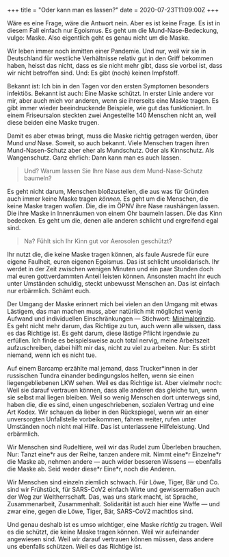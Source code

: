 +++
title = "Oder kann man es lassen?"
date = 2020-07-23T11:09:00Z
+++


Wäre es eine Frage, wäre die Antwort nein. Aber es ist keine Frage. Es ist in diesem Fall einfach nur Egoismus. Es geht um die Mund-Nase-Bedeckung, vulgo: Maske. Also eigentlich geht es genau nicht um die Maske.

Wir leben immer noch inmitten einer Pandemie. Und nur, weil wir sie in Deutschland für westliche Verhältnisse relativ gut in den Griff bekommen haben, heisst das nicht, dass es sie nicht mehr gibt, dass sie vorbei ist, dass wir nicht betroffen sind. Und: Es gibt (noch) keinen Impfstoff.

Bekannt ist: Ich bin in den Tagen vor den ersten Symptomen besonders infektiös. Bekannt ist auch: Eine Maske schützt. In erster Linie andere vor mir, aber auch mich vor anderen, wenn sie ihrerseits eine Maske tragen. Es gibt immer wieder beeindruckende Beispiele, wie gut das funktioniert. In einem Friseursalon steckten zwei Angestellte 140 Menschen nicht an, weil diese beiden eine Maske trugen.

Damit es aber etwas bringt, muss die Maske richtig getragen werden, über Mund *und* Nase. Soweit, so auch bekannt. Viele Menschen tragen ihren Mund-Nasen-Schutz aber eher als Mundschutz. Oder als Kinnschutz. Als Wangenschutz. Ganz ehrlich: Dann kann man es auch lassen. 

> Und? Warum lassen Sie Ihre Nase aus dem Mund-Nase-Schutz baumeln?

Es geht nicht darum, Menschen bloßzustellen, die aus was für Gründen auch immer keine Maske tragen *können*. Es geht um die Menschen, die keine Maske tragen *wollen*. Die, die im ÖPNV ihre Nase raushängen lassen. Die ihre Maske in Innenräumen von einem Ohr baumeln lassen. Die das Kinn bedecken. Es geht um die, denen alle anderen schlicht und ergreifend egal sind.

> Na? Fühlt sich Ihr Kinn gut vor Aerosolen geschützt?

Ihr nutzt die, die keine Maske tragen können, als faule Ausrede für eure eigene Faulheit, euren eigenen Egoismus. Das ist schlicht unsolidarisch. Ihr werdet in der Zeit zwischen wenigen Minuten und ein paar Stunden doch mal euren gottverdammten Anteil leisten können. Ansonsten macht ihr euch unter Umständen schuldig, steckt unbewusst Menschen an. Das ist einfach nur erbärmlich. Schämt euch.

Der Umgang der Maske erinnert mich bei vielen an den Umgang mit etwas Lästigem, das man machen muss, aber natürlich mit möglichst wenig Aufwand und individuellen Einschränkungen — Stichwort: [Minimalprinzip](https://de.wikipedia.org/wiki/Ökonomisches_Prinzip#Minimalprinzip). Es geht nicht mehr darum, das Richtige zu tun, auch wenn alle wissen, dass es das Richtige ist. Es geht darum, diese lästige Pflicht irgendwie zu erfüllen. Ich finde es beispielsweise auch total nervig, meine Arbeitszeit aufzuschreiben, dabei hilft mir das, nicht zu viel zu arbeiten. Nur: Es stirbt niemand, wenn ich es nicht tue.

Auf einem Barcamp erzählte mal jemand, dass Trucker*innen in der russischen Tundra einander bedingungslos helfen, wenn sie einen liegengebliebenen LKW sehen. Weil es das Richtige ist. Aber vielmehr noch: Weil sie darauf vertrauen können, dass alle anderen das gleiche tun, wenn sie selbst mal liegen bleiben. Weil so wenig Menschen dort unterwegs sind, haben die, die es sind, einen ungeschriebenen, sozialen Vertrag und eine Art Kodex. Wir schauen da lieber in den Rückspiegel, wenn wir an einer unversorgten Unfallstelle vorbeikommen, fahren weiter, rufen unter Umständen noch nicht mal Hilfe. Das ist unterlassene Hilfeleistung. Und erbärmlich.

Wir Menschen sind Rudeltiere, weil wir das Rudel zum Überleben brauchen. Nur: Tanzt eine\*r aus der Reihe, tanzen andere mit. Nimmt eine\*r Einzelne\*r die Maske ab, nehmen andere — auch wider besseren Wissens — ebenfalls die Maske ab. Seid weder diese\*r Eine\*r, noch die Anderen.

Wir Menschen sind einzeln ziemlich schwach. Für Löwe, Tiger, Bär und Co. sind wir Frühstück, für SARS-CoV2 einfach Wirte und gewissermaßen auch der Weg zur Weltherrschaft. Das, was uns stark macht, ist Sprache, Zusammenarbeit, Zusammenhalt. Solidarität ist auch hier eine Waffe — und zwar eine, gegen die Löwe, Tiger, Bär, SARS-CoV2 machtlos sind.

Und genau deshalb ist es umso wichtiger, eine Maske *richtig* zu tragen. Weil es die schützt, die keine Maske tragen können. Weil wir aufeinander angewiesen sind. Weil wir darauf vertrauen können müssen, dass andere uns ebenfalls schützen. Weil es das Richtige ist. 